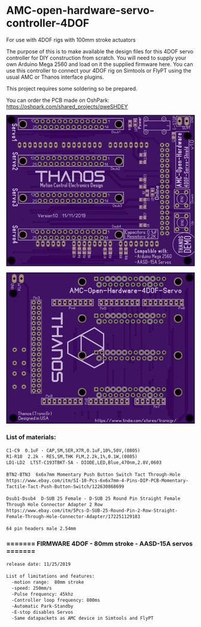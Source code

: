 # AMC-open-hardware-servo-controller-4DOF
For use with 4DOF rigs with 100mm stroke actuators

The purpose of this is to make available the design files for this 4DOF servo controller for DIY construction from scratch. You will need to supply your own Arduino Mega 2560 and load on it the supplied firmware here. You can use this controller to connect your 4DOF rig on Simtools or FlyPT using the usual AMC or Thanos interface plugins.

This project requires some soldering so be prepared.



You can order the PCB made on OshPark:
https://oshpark.com/shared_projects/qweSHDEY


![Alt Text](https://github.com/tronicgr/AMC-open-hardware-servo-controller-4DOF/blob/master/Gerber-files/TOP-view.jpg)

![Alt Text](https://github.com/tronicgr/AMC-open-hardware-servo-controller-4DOF/blob/master/Gerber-files/BOTTOM-view.jpg)


### List of materials:
```
C1-C9  0.1uF - CAP,SM,SER,X7R,0.1uF,10%,50V,(0805)
R1-R10  2.2k - RES,SM,THK FLM,2.2k,1%,0.1W,(0805)
LD1-LD2  LTST-C193TBKT-5A - DIODE,LED,Blue,470nm,2.8V,0603

BTN2-BTN3  6x6x7mm Momentary Push Button Switch Tact Through-Hole
https://www.ebay.com/itm/SI-10-Pcs-6x6x7mm-4-Pins-DIP-PCB-Momentary-Tactile-Tact-Push-Button-Switch/122630868699

Dsub1-Dsub4  D-SUB 25 Female - D-SUB 25 Round Pin Straight Female Through Hole Connector Adapter 2 Row
https://www.ebay.com/itm/5Pcs-D-SUB-25-Round-Pin-2-Row-Straight-Female-Through-Hole-Connector-Adapter/172251129183

64 pin headers male 2.54mm

```



### ======= FIRMWARE 4DOF - 80mm stroke - AASD-15A servos =======
```
release date: 11/25/2019

List of limitations and features:
  -motion range:  80mm stroke
  -speed: 250mm/s
  -Pulse frequency: 45khz  
  -Controller loop frequency: 800ms
  -Automatic Park-Standby
  -E-stop disables Servos
  -Same datapackets as AMC device in Simtools and FlyPT
        
```

